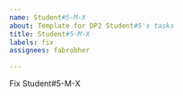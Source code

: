```yaml
---
name: Student#5-M-X
about: Template for DP2 Student#5's tasks
title: Student#5-M-X
labels: fix
assignees: fabrobher

---
```


Fix Student#5-M-X
